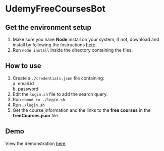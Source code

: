 # UdemyFreeCoursesBot

## Get the environment setup

1. Make sure you have __Node__ install on your system, if not, download and install by following the instructions [here](https://nodejs.org/en/download/).
2. Run `node install` inside the directory containing the files.

## How to use

1. Create a `./credentials.json` file containing: <br>
    a. email id <br>
    b. password <br>
2. Edit the `login.sh` file to add the search query.
3. Run `chmod +x ./login.sh`
4. Run `./login.sh`
5. Get the course information and the links to the __free courses__ in the __freeCourses.json__ file.

## Demo

View the demonstration [here](https://drive.google.com/file/d/1mr_iObvXS4MPZ48oIRP1c9mJGhBbi6tr/view?usp=sharing).
